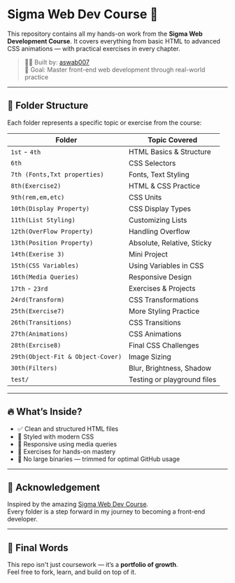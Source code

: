 # Sigma Web Dev Course 🚀

This repository contains all my hands-on work from the **Sigma Web Development Course**. It covers everything from basic HTML to advanced CSS animations — with practical exercises in every chapter.

> 👨‍💻 Built by: [aswab007](https://github.com/aswab007)  
> 🧠 Goal: Master front-end web development through real-world practice

---

## 📂 Folder Structure

Each folder represents a specific topic or exercise from the course:

| Folder | Topic Covered |
|--------|----------------|
| `1st` - `4th` | HTML Basics & Structure |
| `6th` | CSS Selectors |
| `7th (Fonts,Txt properties)` | Fonts, Text Styling |
| `8th(Exercise2)` | HTML & CSS Practice |
| `9th(rem,em,etc)` | CSS Units |
| `10th(Display Property)` | CSS Display Types |
| `11th(List Styling)` | Customizing Lists |
| `12th(OverFlow Property)` | Handling Overflow |
| `13th(Position Property)` | Absolute, Relative, Sticky |
| `14th(Exerise 3)` | Mini Project |
| `15th(CSS Variables)` | Using Variables in CSS |
| `16th(Media Queries)` | Responsive Design |
| `17th` - `23rd` | Exercises & Projects |
| `24rd(Transform)` | CSS Transformations |
| `25th(Exercise7)` | More Styling Practice |
| `26th(Transitions)` | CSS Transitions |
| `27th(Animations)` | CSS Animations |
| `28th(Exrcise8)` | Final CSS Challenges |
| `29th(Object-Fit & Object-Cover)` | Image Sizing |
| `30th(Filters)` | Blur, Brightness, Shadow |
| `test/` | Testing or playground files |

---

## 🔥 What’s Inside?

- ✅ Clean and structured HTML files  
- 🎨 Styled with modern CSS  
- 📱 Responsive using media queries  
- 🧪 Exercises for hands-on mastery  
- 🚫 No large binaries — trimmed for optimal GitHub usage

---

## 🤝 Acknowledgement

Inspired by the amazing [Sigma Web Dev Course](https://www.youtube.com/playlist?list=PLu0W_9lII9agq5TrH9XLIKQvv0iaF2X3w).  
Every folder is a step forward in my journey to becoming a front-end developer.

---

## 🏁 Final Words

This repo isn't just coursework — it’s a **portfolio of growth**.  
Feel free to fork, learn, and build on top of it.
